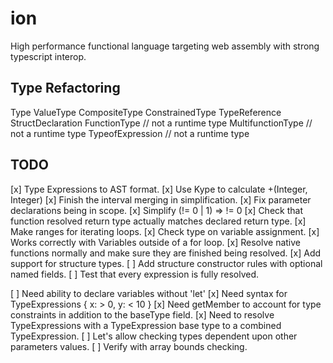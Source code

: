 # ion
High performance functional language targeting web assembly with strong typescript interop.

## Type Refactoring

Type
    ValueType
        CompositeType
        ConstrainedType
        TypeReference
        StructDeclaration
    FunctionType        //  not a runtime type
    MultifunctionType   //  not a runtime type
    TypeofExpression    //  not a runtime type

## TODO
[x] Type Expressions to AST format.
[x] Use Kype to calculate +(Integer, Integer)
[x] Finish the interval merging in simplification.
[x] Fix parameter declarations being in scope.
[x] Simplify (!= 0 | 1) => != 0
[x] Check that function resolved return type actually matches declared return type.
[x] Make ranges for iterating loops.
[x] Check type on variable assignment.
    [x] Works correctly with Variables outside of a for loop. 
[x] Resolve native functions normally and make sure they are finished being resolved.
[x] Add support for structure types.
[ ] Add structure constructor rules with optional named fields.
[ ] Test that every expression is fully resolved.

[ ] Need ability to declare variables without 'let'
[x] Need syntax for TypeExpressions { x: > 0, y: < 10 }
[x] Need getMember to account for type constraints in addition to the baseType field.
[x] Need to resolve TypeExpressions with a TypeExpression base type to a combined TypeExpression.
[ ] Let's allow checking types dependent upon other parameters values.
[ ] Verify with array bounds checking.
